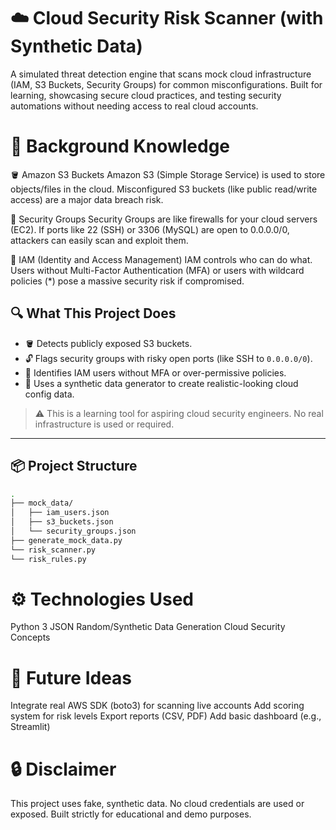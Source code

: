 # ☁️ Cloud Security Risk Scanner (with Synthetic Data)

A simulated threat detection engine that scans mock cloud infrastructure (IAM, S3 Buckets, Security Groups) for common misconfigurations. Built for learning, showcasing secure cloud practices, and testing security automations without needing access to real cloud accounts.

# 📘 Background Knowledge
🪣 Amazon S3 Buckets
Amazon S3 (Simple Storage Service) is used to store objects/files in the cloud. Misconfigured S3 buckets (like public read/write access) are a major data breach risk.

🔐 Security Groups
Security Groups are like firewalls for your cloud servers (EC2). If ports like 22 (SSH) or 3306 (MySQL) are open to 0.0.0.0/0, attackers can easily scan and exploit them.

👤 IAM (Identity and Access Management)
IAM controls who can do what. Users without Multi-Factor Authentication (MFA) or users with wildcard policies (*) pose a massive security risk if compromised.


## 🔍 What This Project Does

- 🪣 Detects publicly exposed S3 buckets.
- 🔓 Flags security groups with risky open ports (like SSH to `0.0.0.0/0`).
- 👤 Identifies IAM users without MFA or over-permissive policies.
- 🧪 Uses a synthetic data generator to create realistic-looking cloud config data.

> ⚠️ This is a learning tool for aspiring cloud security engineers. No real infrastructure is used or required.

---

## 📦 Project Structure

```bash
.
├── mock_data/
│   ├── iam_users.json
│   ├── s3_buckets.json
│   └── security_groups.json
├── generate_mock_data.py
└── risk_scanner.py
└── risk_rules.py
```



# ⚙️ Technologies Used
Python 3
JSON
Random/Synthetic Data Generation
Cloud Security Concepts


# 📌 Future Ideas
Integrate real AWS SDK (boto3) for scanning live accounts
Add scoring system for risk levels
Export reports (CSV, PDF)
Add basic dashboard (e.g., Streamlit)

# 🔒 Disclaimer
This project uses fake, synthetic data. No cloud credentials are used or exposed. Built strictly for educational and demo purposes.

